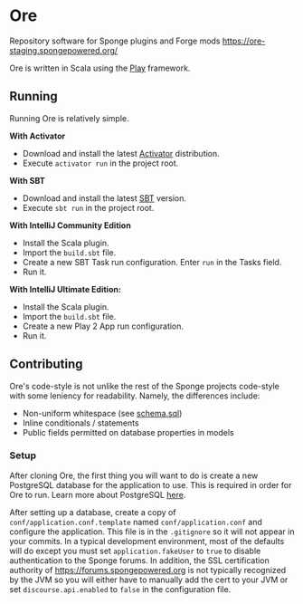 Ore
===

Repository software for Sponge plugins and Forge mods https://ore-staging.spongepowered.org/
 
Ore is written in Scala using the [Play](https://www.playframework.com/) framework.

## Running

Running Ore is relatively simple.

**With Activator**
* Download and install the latest [Activator](https://www.lightbend.com/activator/download) distribution.
* Execute `activator run` in the project root.

**With SBT**
* Download and install the latest [SBT](http://www.scala-sbt.org/download.html) version.
* Execute `sbt run` in the project root.

**With IntelliJ Community Edition**
* Install the Scala plugin.
* Import the `build.sbt` file.
* Create a new SBT Task run configuration. Enter `run` in the Tasks field.
* Run it.

**With IntelliJ Ultimate Edition:**
* Install the Scala plugin.
* Import the `build.sbt` file.
* Create a new Play 2 App run configuration.
* Run it.

## Contributing

Ore's code-style is not unlike the rest of the Sponge projects code-style with some leniency for readability.
Namely, the differences include:
* Non-uniform whitespace (see [schema.sql](app/models/db/schema.scala))
* Inline conditionals / statements
* Public fields permitted on database properties in models

### Setup

After cloning Ore, the first thing you will want to do is create a new PostgreSQL database for the application to use.
This is required in order for Ore to run. Learn more about PostgreSQL [here](http://www.postgresql.org/).

After setting up a database, create a copy of `conf/application.conf.template` named `conf/application.conf` and 
configure the application. This file is in the `.gitignore` so it will not appear in your commits. In a typical 
development environment, most of the defaults will do except you must set `application.fakeUser` to `true` to disable
authentication to the Sponge forums. In addition, the SSL certification authority of https://forums.spongepowered.org is
not typically recognized by the JVM so you will either have to manually add the cert to your JVM or set 
`discourse.api.enabled` to `false` in the configuration file.
